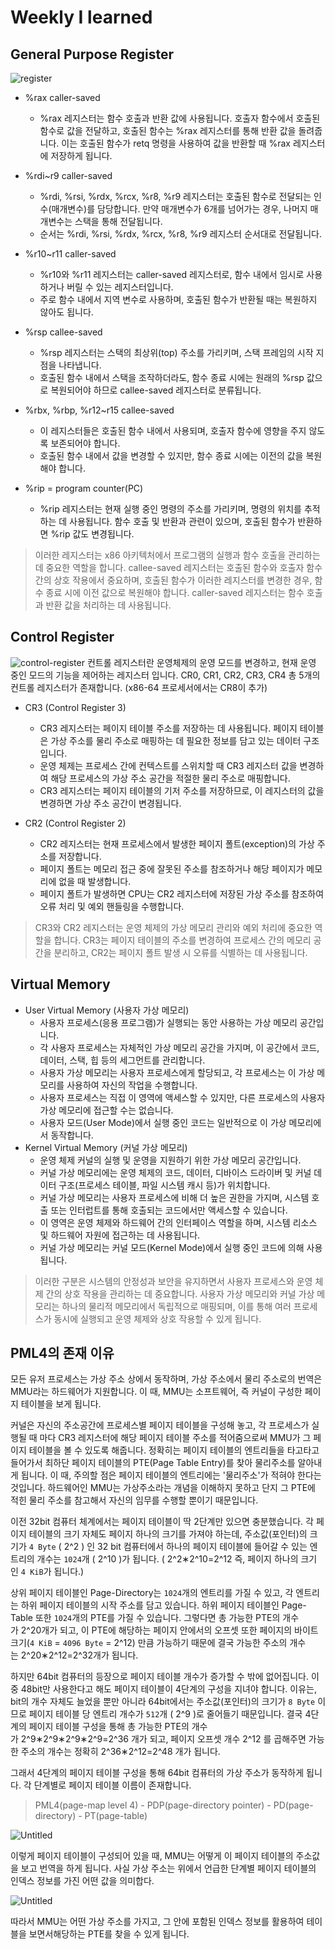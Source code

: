 # Weekly I learned

## General Purpose Register

![register](img/image-general-purpose-register.png)

- %rax caller-saved
    - %rax 레지스터는 함수 호출과 반환 값에 사용됩니다. 호출자 함수에서 호출된 함수로 값을 전달하고, 호출된 함수는 %rax 레지스터를 통해 반환 값을 돌려줍니다. 이는 호출된 함수가 retq 명령을 사용하여 값을 반환할 때 %rax 레지스터에 저장하게 됩니다.

- %rdi~r9 caller-saved
    - %rdi, %rsi, %rdx, %rcx, %r8, %r9 레지스터는 호출된 함수로 전달되는 인수(매개변수)를 담당합니다. 만약 매개변수가 6개를 넘어가는 경우, 나머지 매개변수는 스택을 통해 전달됩니다.
    - 순서는 %rdi, %rsi, %rdx, %rcx, %r8, %r9 레지스터 순서대로 전달됩니다.

- %r10~r11 caller-saved
    - %r10와 %r11 레지스터는 caller-saved 레지스터로, 함수 내에서 임시로 사용하거나 버릴 수 있는 레지스터입니다.
    - 주로 함수 내에서 지역 변수로 사용하며, 호출된 함수가 반환될 때는 복원하지 않아도 됩니다.

- %rsp callee-saved
    - %rsp 레지스터는 스택의 최상위(top) 주소를 가리키며, 스택 프레임의 시작 지점을 나타냅니다.
    - 호출된 함수 내에서 스택을 조작하더라도, 함수 종료 시에는 원래의 %rsp 값으로 복원되어야 하므로 callee-saved 레지스터로 분류됩니다.

- %rbx, %rbp, %r12~r15 callee-saved
    - 이 레지스터들은 호출된 함수 내에서 사용되며, 호출자 함수에 영향을 주지 않도록 보존되어야 합니다.
    - 호출된 함수 내에서 값을 변경할 수 있지만, 함수 종료 시에는 이전의 값을 복원해야 합니다.

- %rip = program counter(PC)
    - %rip 레지스터는 현재 실행 중인 명령의 주소를 가리키며, 명령의 위치를 추적하는 데 사용됩니다. 함수 호출 및 반환과 관련이 있으며, 호출된 함수가 반환하면 %rip 값도 변경됩니다.

>이러한 레지스터는 x86 아키텍처에서 프로그램의 실행과 함수 호출을 관리하는 데 중요한 역할을 합니다. callee-saved 레지스터는 호출된 함수와 호출자 함수 간의 상호 작용에서 중요하며, 호출된 함수가 이러한 레지스터를 변경한 경우, 함수 종료 시에 이전 값으로 복원해야 합니다. caller-saved 레지스터는 함수 호출과 반환 값을 처리하는 데 사용됩니다.

## Control Register


![control-register](img/image-control-register.png)
컨트롤 레지스터란 운영체제의 운영 모드를 변경하고, 현재 운영 중인 모드의 기능을 제어하는 레지스터 입니다. CR0, CR1, CR2, CR3, CR4 총 5개의 컨트롤 레지스터가 존재합니다. (x86-64 프로세서에서는 CR8이 추가) 

- CR3 (Control Register 3)
    - CR3 레지스터는 페이지 테이블 주소를 저장하는 데 사용됩니다. 페이지 테이블은 가상 주소를 물리 주소로 매핑하는 데 필요한 정보를 담고 있는 데이터 구조입니다.
    - 운영 체제는 프로세스 간에 컨텍스트를 스위치할 때 CR3 레지스터 값을 변경하여 해당 프로세스의 가상 주소 공간을 적절한 물리 주소로 매핑합니다.
    - CR3 레지스터는 페이지 테이블의 기저 주소를 저장하므로, 이 레지스터의 값을 변경하면 가상 주소 공간이 변경됩니다.

- CR2 (Control Register 2)
    - CR2 레지스터는 현재 프로세스에서 발생한 페이지 폴트(exception)의 가상 주소를 저장합니다.
    - 페이지 폴트는 메모리 접근 중에 잘못된 주소를 참조하거나 해당 페이지가 메모리에 없을 때 발생합니다.
    - 페이지 폴트가 발생하면 CPU는 CR2 레지스터에 저장된 가상 주소를 참조하여 오류 처리 및 예외 핸들링을 수행합니다.

>CR3와 CR2 레지스터는 운영 체제의 가상 메모리 관리와 예외 처리에 중요한 역할을 합니다. CR3는 페이지 테이블의 주소를 변경하여 프로세스 간의 메모리 공간을 분리하고, CR2는 페이지 폴트 발생 시 오류를 식별하는 데 사용됩니다.

## Virtual Memory

- User Virtual Memory (사용자 가상 메모리)
    - 사용자 프로세스(응용 프로그램)가 실행되는 동안 사용하는 가상 메모리 공간입니다.
    - 각 사용자 프로세스는 자체적인 가상 메모리 공간을 가지며, 이 공간에서 코드, 데이터, 스택, 힙 등의   세그먼트를 관리합니다.
    - 사용자 가상 메모리는 사용자 프로세스에게 할당되고, 각 프로세스는 이 가상 메모리를 사용하여 자신의 작업을 수행합니다.
    - 사용자 프로세스는 직접 이 영역에 액세스할 수 있지만, 다른 프로세스의 사용자 가상 메모리에 접근할 수는 없습니다.
    - 사용자 모드(User Mode)에서 실행 중인 코드는 일반적으로 이 가상 메모리에서 동작합니다.
- Kernel Virtual Memory (커널 가상 메모리)
    - 운영 체제 커널의 실행 및 운영을 지원하기 위한 가상 메모리 공간입니다.
    - 커널 가상 메모리에는 운영 체제의 코드, 데이터, 디바이스 드라이버 및 커널 데이터 구조(프로세스 테이블, 파일 시스템 캐시 등)가 위치합니다.
    - 커널 가상 메모리는 사용자 프로세스에 비해 더 높은 권한을 가지며, 시스템 호출 또는 인터럽트를 통해 호출되는 코드에서만 액세스할 수 있습니다.
    - 이 영역은 운영 체제와 하드웨어 간의 인터페이스 역할을 하며, 시스템 리소스 및 하드웨어 자원에 접근하는 데 사용됩니다.
    - 커널 가상 메모리는 커널 모드(Kernel Mode)에서 실행 중인 코드에 의해 사용됩니다.

>이러한 구분은 시스템의 안정성과 보안을 유지하면서 사용자 프로세스와 운영 체제 간의 상호 작용을 관리하는 데 중요합니다. 사용자 가상 메모리와 커널 가상 메모리는 하나의 물리적 메모리에서 독립적으로 매핑되며, 이를 통해 여러 프로세스가 동시에 실행되고 운영 체제와 상호 작용할 수 있게 됩니다.



## PML4의 존재 이유

모든 유저 프로세스는 가상 주소 상에서 동작하며, 가상 주소에서 물리 주소로의 번역은 MMU라는 하드웨어가 지원합니다. 이 때, MMU는 소프트웨어, 즉 커널이 구성한 페이지 테이블을 보게 됩니다. 

커널은 자신의 주소공간에 프로세스별 페이지 테이블을 구성해 놓고, 각 프로세스가 실행될 때 마다 CR3 레지스터에 해당 페이지 테이블 주소를 적어줌으로써 MMU가 그 페이지 테이블을 볼 수 있도록 해줍니다. 정확히는 페이지 테이블의 엔트리들을 타고타고 들어가서 최하단 페이지 테이블의 PTE(Page Table Entry)를 찾아 물리주소를 알아내게 됩니다. 이 때, 주의할 점은 페이지 테이블의 엔트리에는 '물리주소'가 적혀야 한다는 것입니다.  하드웨어인 MMU는 가상주소라는 개념을 이해하지 못하고 단지 그 PTE에 적힌 물리 주소를 참고해서 자신의 임무를 수행할 뿐이기 때문입니다.

이전 32bit 컴퓨터 체계에서는 페이지 테이블이 딱 2단계만 있으면 충분했습니다. 각 페이지 테이블의 크기 자체도 페이지 하나의 크기를 가져야 하는데, 주소값(포인터)의 크기가 `4 Byte` ( 2^2 ) 인 32 bit 컴퓨터에서 하나의 페이지 테이블에 들어갈 수 있는 엔트리의 개수는 `1024`개 ( 2^10 )가 됩니다. ( 2^2∗2^10=2^12 즉, 페이지 하나의 크기인 `4 KiB`가 됩니다.)

상위 페이지 테이블인 Page-Directory는 `1024`개의 엔트리를 가질 수 있고, 각 엔트리는 하위 페이지 테이블의 시작 주소를 담고 있습니다. 하위 페이지 테이블인 Page-Table 또한 `1024`개의 PTE를 가질 수 있습니다. 그렇다면 총 가능한 PTE의 개수가 2^20개가 되고, 이 PTE에 해당하는 페이지 안에서의 오프셋 또한 페이지의 바이트 크기(`4 KiB` = `4096 Byte` = 2^12) 만큼 가능하기 때문에 결국 가능한 주소의 개수는 2^20∗2^12=2^32개가 됩니다.

하지만 64bit 컴퓨터의 등장으로 페이지 테이블 개수가 증가할 수 밖에 없어집니다. 이 중 48bit만 사용한다고 해도 페이지 테이블이 4단계의 구성을 지녀야 합니다. 이유는, bit의 개수 자체도 늘었을 뿐만 아니라 64bit에서는 주소값(포인터)의 크기가 `8 Byte` 이므로 페이지 테이블 당 엔트리 개수가 `512`개 ( 2^9 )로 줄어들기 때문입니다. 결국 4단계의 페이지 테이블 구성을 통해 총 가능한 PTE의 개수가 2^9∗2^9∗2^9∗2^9=2^36 개가 되고, 페이지 오프셋 개수 2^12 를 곱해주면 가능한 주소의 개수는 정확히 2^36∗2^12=2^48 개가 됩니다.

그래서 4단계의 페이지 테이블 구성을 통해 64bit 컴퓨터의 가상 주소가 동작하게 됩니다. 각 단계별로 페이지 테이블 이름이 존재합니다.

>PML4(page-map level 4) - PDP(page-directory pointer) - PD(page-directory) - PT(page-table)

![Untitled](img/image-pml4.png)

이렇게 페이지 테이블이 구성되어 있을 때, MMU는 어떻게 이 페이지 테이블의 주소값을 보고 번역을 하게 됩니다. 사실 가상 주소는 위에서 언급한 단계별 페이지 테이블의 인덱스 정보를 가진 어떤 값을 의미합다.

![Untitled](img/image-pml4-2.png)

따라서 MMU는 어떤 가상 주소를 가지고, 그 안에 포함된 인덱스 정보를 활용하여 테이블을 보면서해당하는 PTE를 찾을 수 있게 됩니다.

